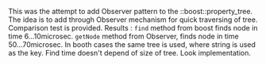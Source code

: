 This was the attempt to add Observer pattern to the ::boost::property_tree.
The idea is to add through Observer mechanism for quick traversing of tree.
Comparison test is provided.
Results :
```find``` method from boost finds node in time 6...10microsec.
```getNode``` method from Observer, finds node in time 50...70microsec.
In booth cases the same tree is used, where string is used as the key.
Find time doesn't depend of size of tree.
Look implementation.
